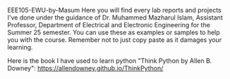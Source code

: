 EEE105-EWU-by-Masum
Here you will find every lab reports and projects I've done under the guidance of Dr. Muhammed Mazharul Islam, Assistant Professor, Department of Electrical and Electronic Engineering for the Summer 25 semester. You can use these as examples or samples to help you with the course. Remember not to just copy paste as it damages your learning.

Here is the book I have used to learn python "Think Python by Allen B. Downey": https://allendowney.github.io/ThinkPython/
